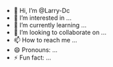 - 👋 Hi, I’m @Larry-Dc
- 👀 I’m interested in ...
- 🌱 I’m currently learning ...
- 💞️ I’m looking to collaborate on ...
- 📫 How to reach me ...
- 😄 Pronouns: ...
- ⚡ Fun fact: ...

<!---
Larry-Dc/Larry-Dc is a ✨ special ✨ repository because its `README.md` (this file) appears on your GitHub profile.
You can click the Preview link to take a look at your changes.
--->


